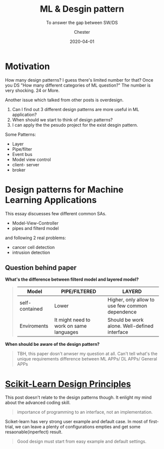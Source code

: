 ﻿---
layout:     post
title:      ML &  Desgin pattern
subtitle:   To answer the gap between SW/DS
date:       2020-04-01
author:    Chester
catalog: true
tags:
	-paper
---
# Motivation
How many design patterns? I guess there's limited number for that? Once you DS "How many different categories of ML question?" The number is very shocking. 24 or More.

Another issue which talked from other posts is  overdesign. 
1. Can I find out 3 different design patterns are more useful in ML application? 
2. When should we start to think of design patterns?
3. I can apply the the pesudo project for the exist desgin pattern. 

Some Patterns:
- Layer
- Pipe/filter
- Event bus
- Model view control 
- client- server
- broker

# Design patterns for Machine Learning Applications

This essay discuesses few different common SAs. 
- Model-View-Controller
- pipes and filterd model

and following 2 real problems:
- cancer cell detection
- intrusion detection


## Question behind paper
**What's the difference between filterd model and layered model?**
> |Model|PIPE/FILTERED|LAYERD|
> |-|-|-|
>|self-contained |Lower |Higher, only allow to use few common dependence|
>|Enviroments|It might need to work on same languages|Should be work alone. Well-defined interface

**When should be aware of the design pattern?**

> TBH, this paper dosn't anwser my question at all. Can't tell what's the unique requirements difference between ML APPs/ DL APPs/ General APPs


# [Scikit-Learn Design Principles](https://towardsdatascience.com/scikit-learn-design-principles-d1371958059b)

This post doesn't relate to the design patterns though. It enlight my mind about the advanced coding skill.
> importance of programming to an interface, not an implementation.

Sciket-learn has very strong user example and default case. In most of first-trial, we can leave a plenty of configurations empties and get some resaonable(inperfect) result.
> Good design must start from easy example and default settings.


<!--stackedit_data:
eyJoaXN0b3J5IjpbLTQyOTk1NjUzMCwxMTI2MDkzNDIxLC0yMD
Q0MzI4MTA1LC0xNDQ5NTE5NDU3LC0xMjQ3NDQ1OTE3LDgyODY0
OTg3MywtMjAxNjk2NDg1NCwyMTI4MjQ0MiwyMzQ0ODc3ODFdfQ
==
-->